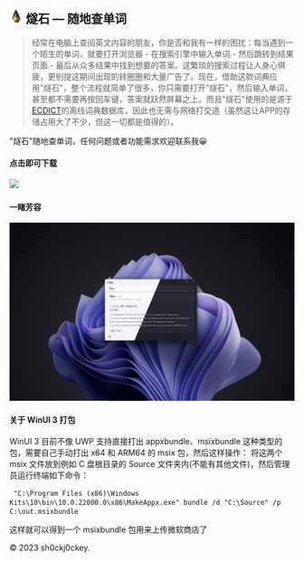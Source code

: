 ## <img src="Flint3/Assets/Logos/flint_logo.png" width="24x"> <b>燧石 — 随地查单词</b>

> 经常在电脑上查阅英文内容的朋友，你是否和我有一样的困扰：每当遇到一个陌生的单词，就要打开浏览器 - 在搜索引擎中输入单词 - 然后跳转到结果页面 - 最后从众多结果中找到想要的答案。这繁琐的搜索过程让人身心俱疲，更别提这期间出现的转圈圈和大量广告了。现在，借助这款词典应用"燧石"，整个流程就简单了很多，你只需要打开"燧石"，然后输入单词，甚至都不需要再按回车键，答案就跃然屏幕之上。而且"燧石"使用的是源于[ECDICT](https://github.com/skywind3000/ECDICT)的离线词典数据库，因此也无需与网络打交道（虽然这让APP的存储占用大了不少，但这一切都是值得的）。

"燧石"随地查单词，任何问题或者功能需求欢迎联系我😀

#### 点击即可下载
<a href="https://apps.microsoft.com/store/detail/9P8735FCS5S9?launch=true&mode=mini">
	<img src="https://get.microsoft.com/images/zh-CN%20dark.svg"/>
</a>

#### 一睹芳容
![screenshot.png](README/screenshot.png)

#### 关于 WinUI 3 打包
WinUI 3 目前不像 UWP 支持直接打出 appxbundle、msixbundle 这种类型的包，需要自己手动打出 x64 和 ARM64 的 msix 包，然后这样操作：
将这两个 msix 文件放到例如 C 盘根目录的 Source 文件夹内(不能有其他文件)，然后管理员运行终端如下命令：

```
 "C:\Program Files (x86)\Windows Kits\10\bin\10.0.22000.0\x86\MakeAppx.exe" bundle /d "C:\Source" /p C:\out.msixbundle
 ```

这样就可以得到一个 msixbundle 包用来上传微软商店了

© 2023 sh0ckj0ckey.
